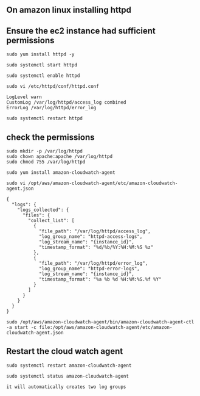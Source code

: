 ## On amazon linux installing httpd

## Ensure the ec2 instance had sufficient permissions

```
sudo yum install httpd -y
```

```
sudo systemctl start httpd
```

```
sudo systemctl enable httpd
```

```
sudo vi /etc/httpd/conf/httpd.conf
```

```
LogLevel warn
CustomLog /var/log/httpd/access_log combined
ErrorLog /var/log/httpd/error_log
```

```
sudo systemctl restart httpd
```

## check the permissions
```
sudo mkdir -p /var/log/httpd
sudo chown apache:apache /var/log/httpd
sudo chmod 755 /var/log/httpd
```




```
sudo yum install amazon-cloudwatch-agent
```











```
sudo vi /opt/aws/amazon-cloudwatch-agent/etc/amazon-cloudwatch-agent.json
```

```
{
  "logs": {
    "logs_collected": {
      "files": {
        "collect_list": [
          {
            "file_path": "/var/log/httpd/access_log",
            "log_group_name": "httpd-access-logs",
            "log_stream_name": "{instance_id}",
            "timestamp_format": "%d/%b/%Y:%H:%M:%S %z"
          },
          {
            "file_path": "/var/log/httpd/error_log",
            "log_group_name": "httpd-error-logs",
            "log_stream_name": "{instance_id}",
            "timestamp_format": "%a %b %d %H:%M:%S.%f %Y"
          }
        ]
      }
    }
  }
}
```

```
sudo /opt/aws/amazon-cloudwatch-agent/bin/amazon-cloudwatch-agent-ctl -a start -c file:/opt/aws/amazon-cloudwatch-agent/etc/amazon-cloudwatch-agent.json
```

## Restart the cloud watch agent
```
sudo systemctl restart amazon-cloudwatch-agent
```

```
sudo systemctl status amazon-cloudwatch-agent
```

```
it will automatically creates two log groups
```